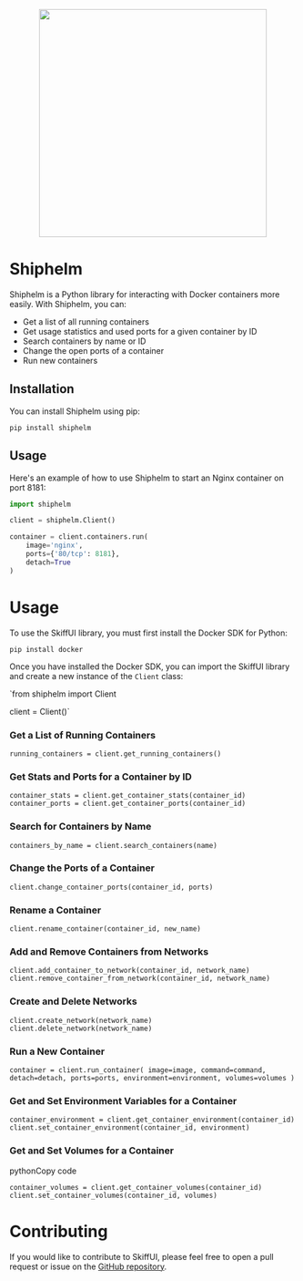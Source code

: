 <p align="center">
<img src="https://user-images.githubusercontent.com/34868944/223447636-3e17dee3-ccdf-44cc-8d42-91378ced6708.png" width="400" />
</p>

# Shiphelm

Shiphelm is a Python library for interacting with Docker containers more easily. With Shiphelm, you can:

- Get a list of all running containers
- Get usage statistics and used ports for a given container by ID
- Search containers by name or ID
- Change the open ports of a container
- Run new containers

## Installation

You can install Shiphelm using pip:

```pip install shiphelm```

## Usage

Here's an example of how to use Shiphelm to start an Nginx container on port 8181:

```python
import shiphelm

client = shiphelm.Client()

container = client.containers.run(
    image='nginx',
    ports={'80/tcp': 8181},
    detach=True
)
```

# Usage

To use the SkiffUI library, you must first install the Docker SDK for Python:

`pip install docker` 

Once you have installed the Docker SDK, you can import the SkiffUI library and create a new instance of the `Client` class:

`from shiphelm import Client

client = Client()` 

### Get a List of Running Containers

`running_containers = client.get_running_containers()` 

### Get Stats and Ports for a Container by ID

`container_stats = client.get_container_stats(container_id)
container_ports = client.get_container_ports(container_id)` 

### Search for Containers by Name

`containers_by_name = client.search_containers(name)` 

### Change the Ports of a Container

`client.change_container_ports(container_id, ports)` 

### Rename a Container

`client.rename_container(container_id, new_name)` 

### Add and Remove Containers from Networks

`client.add_container_to_network(container_id, network_name)
client.remove_container_from_network(container_id, network_name)` 

### Create and Delete Networks

`client.create_network(network_name)
client.delete_network(network_name)` 

### Run a New Container

`container = client.run_container(
    image=image,
    command=command,
    detach=detach,
    ports=ports,
    environment=environment,
    volumes=volumes
)` 

### Get and Set Environment Variables for a Container

`container_environment = client.get_container_environment(container_id)
client.set_container_environment(container_id, environment)` 

### Get and Set Volumes for a Container

pythonCopy code

`container_volumes = client.get_container_volumes(container_id)
client.set_container_volumes(container_id, volumes)` 

# Contributing

If you would like to contribute to SkiffUI, please feel free to open a pull request or issue on the [GitHub repository](https://github.com/Gameplex-Software/SkiffUI).
